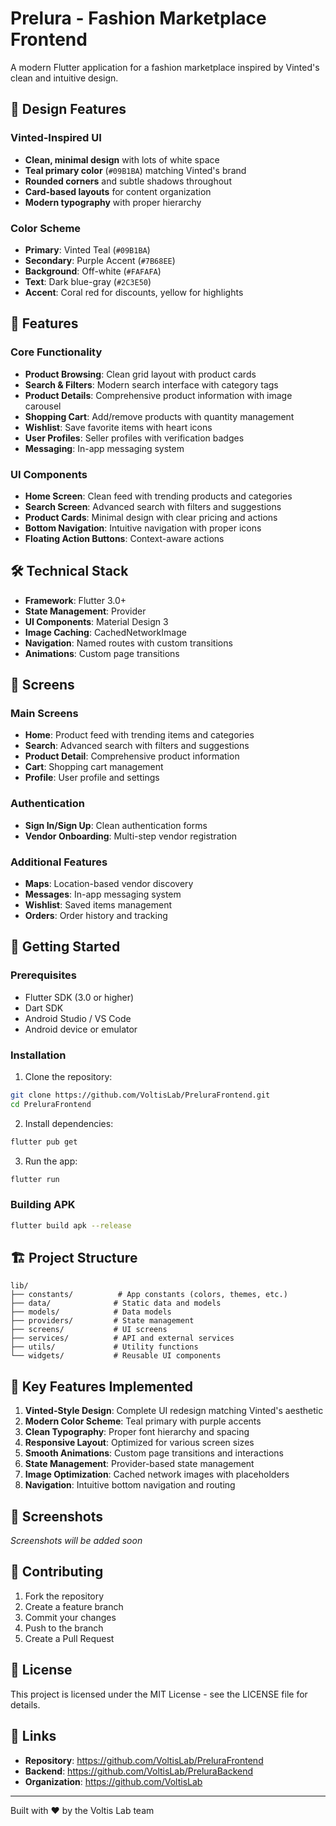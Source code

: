 # Prelura - Fashion Marketplace Frontend

A modern Flutter application for a fashion marketplace inspired by Vinted's clean and intuitive design.

## 🎨 Design Features

### Vinted-Inspired UI
- **Clean, minimal design** with lots of white space
- **Teal primary color** (`#09B1BA`) matching Vinted's brand
- **Rounded corners** and subtle shadows throughout
- **Card-based layouts** for content organization
- **Modern typography** with proper hierarchy

### Color Scheme
- **Primary**: Vinted Teal (`#09B1BA`)
- **Secondary**: Purple Accent (`#7B68EE`)
- **Background**: Off-white (`#FAFAFA`)
- **Text**: Dark blue-gray (`#2C3E50`)
- **Accent**: Coral red for discounts, yellow for highlights

## 🚀 Features

### Core Functionality
- **Product Browsing**: Clean grid layout with product cards
- **Search & Filters**: Modern search interface with category tags
- **Product Details**: Comprehensive product information with image carousel
- **Shopping Cart**: Add/remove products with quantity management
- **Wishlist**: Save favorite items with heart icons
- **User Profiles**: Seller profiles with verification badges
- **Messaging**: In-app messaging system

### UI Components
- **Home Screen**: Clean feed with trending products and categories
- **Search Screen**: Advanced search with filters and suggestions
- **Product Cards**: Minimal design with clear pricing and actions
- **Bottom Navigation**: Intuitive navigation with proper icons
- **Floating Action Buttons**: Context-aware actions

## 🛠 Technical Stack

- **Framework**: Flutter 3.0+
- **State Management**: Provider
- **UI Components**: Material Design 3
- **Image Caching**: CachedNetworkImage
- **Navigation**: Named routes with custom transitions
- **Animations**: Custom page transitions

## 📱 Screens

### Main Screens
- **Home**: Product feed with trending items and categories
- **Search**: Advanced search with filters and suggestions
- **Product Detail**: Comprehensive product information
- **Cart**: Shopping cart management
- **Profile**: User profile and settings

### Authentication
- **Sign In/Sign Up**: Clean authentication forms
- **Vendor Onboarding**: Multi-step vendor registration

### Additional Features
- **Maps**: Location-based vendor discovery
- **Messages**: In-app messaging system
- **Wishlist**: Saved items management
- **Orders**: Order history and tracking

## 🚀 Getting Started

### Prerequisites
- Flutter SDK (3.0 or higher)
- Dart SDK
- Android Studio / VS Code
- Android device or emulator

### Installation

1. Clone the repository:
```bash
git clone https://github.com/VoltisLab/PreluraFrontend.git
cd PreluraFrontend
```

2. Install dependencies:
```bash
flutter pub get
```

3. Run the app:
```bash
flutter run
```

### Building APK
```bash
flutter build apk --release
```

## 🏗 Project Structure

```
lib/
├── constants/          # App constants (colors, themes, etc.)
├── data/              # Static data and models
├── models/            # Data models
├── providers/         # State management
├── screens/           # UI screens
├── services/          # API and external services
├── utils/             # Utility functions
└── widgets/           # Reusable UI components
```

## 🎯 Key Features Implemented

1. **Vinted-Style Design**: Complete UI redesign matching Vinted's aesthetic
2. **Modern Color Scheme**: Teal primary with purple accents
3. **Clean Typography**: Proper font hierarchy and spacing
4. **Responsive Layout**: Optimized for various screen sizes
5. **Smooth Animations**: Custom page transitions and interactions
6. **State Management**: Provider-based state management
7. **Image Optimization**: Cached network images with placeholders
8. **Navigation**: Intuitive bottom navigation and routing

## 📸 Screenshots

*Screenshots will be added soon*

## 🤝 Contributing

1. Fork the repository
2. Create a feature branch
3. Commit your changes
4. Push to the branch
5. Create a Pull Request

## 📄 License

This project is licensed under the MIT License - see the LICENSE file for details.

## 🔗 Links

- **Repository**: https://github.com/VoltisLab/PreluraFrontend
- **Backend**: https://github.com/VoltisLab/PreluraBackend
- **Organization**: https://github.com/VoltisLab

---

Built with ❤️ by the Voltis Lab team
